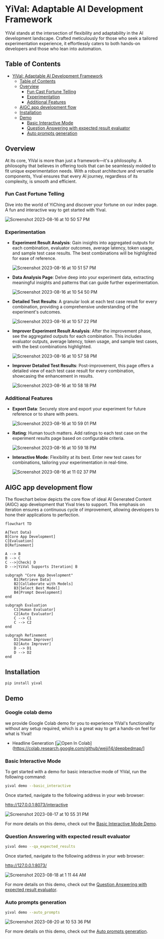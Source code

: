 # YiVal: Adaptable AI Development Framework

YiVal stands at the intersection of flexibility
and adaptability in the AI development landscape.
Crafted meticulously for those who seek a tailored experimentation experience,
it effortlessly caters to both hands-on developers and those who lean into automation.

## Table of Contents

- [YiVal: Adaptable AI Development Framework](#yival-adaptable-ai-development-framework)
    - [Table of Contents](#table-of-contents)
    - [Overview](#overview)
        - [Fun Cast Fortune Telling](#fun-cast-fortune-telling)
        - [Experimentation](#experimentation)
        - [Additional Features](#additional-features)
    - [AIGC app development flow](#aigc-app-development-flow)
    - [Installation](#installation)
    - [Demo](#demo)
        - [Basic Interactive Mode](#basic-interactive-mode)
        - [Question Answering with expected result evaluator](#question-answering-with-expected-result-evaluator)
        - [Auto prompts generation](#auto-prompts-generation)

## Overview

At its core, YiVal is more than just a framework—it's a philosophy.
A philosophy that believes in offering tools
that can be seamlessly molded to fit unique experimentation needs.
With a robust architecture and versatile components,
Yival ensures that every AI journey,
regardless of its complexity, is smooth and efficient.

### Fun Cast Fortune Telling

Dive into the world of YiChing and discover your fortune on our index page.
A fun and interactive way to get started with Yival.

![Screenshot 2023-08-16 at 10 50 57 PM](https://github.com/YiVal/YiVal/assets/1544154/b5c04295-7809-4331-8cce-cc4a1ceea73c)

### Experimentation

- **Experiment Result Analysis**:
    Gain insights into aggregated outputs for each combination,
    evaluator outcomes, average latency, token usage, and sample test case results.
    The best combinations will be highlighted for ease of reference.

    ![Screenshot 2023-08-16 at 10 51 57 PM](https://github.com/YiVal/YiVal/assets/1544154/054e7659-ceb1-4048-af4e-301958b0b675)

- **Data Analysis Page**:
    Delve deep into your experiment data,
    extracting meaningful insights and patterns that can guide further experimentation.

    ![Screenshot 2023-08-16 at 10 54 50 PM](https://github.com/YiVal/YiVal/assets/1544154/3440b51c-f607-477d-9092-94be94b4ebbe)

- **Detailed Test Results**:
    A granular look at each test case result for every combination,
    providing a comprehensive understanding of the experiment's outcomes.

    ![Screenshot 2023-08-16 at 10 57 22 PM](https://github.com/YiVal/YiVal/assets/1544154/8f1f9e04-e94c-473e-b7f8-83e6ce0f16e8)

- **Improver Experiment Result Analysis**:
    After the improvement phase, see the aggregated outputs for each combination.
    This includes evaluator outputs, average latency, token usage,
    and sample test cases, with the best combinations highlighted.

    ![Screenshot 2023-08-16 at 10 57 58 PM](https://github.com/YiVal/YiVal/assets/1544154/fd087b34-d3d4-48bb-800e-68cf09e47e5d)

- **Improver Detailed Test Results**:
    Post-improvement,
    this page offers a detailed view of each test case result for every combination,
    showcasing the enhancement in results.

    ![Screenshot 2023-08-16 at 10 58 18 PM](https://github.com/YiVal/YiVal/assets/1544154/3145de90-04b4-4cd6-8405-fae0ecb40545)

### Additional Features

- **Export Data**:
    Securely store and export your experiment for future reference
    or to share with peers.

    ![Screenshot 2023-08-16 at 10 59 01 PM](https://github.com/YiVal/YiVal/assets/1544154/2664fd03-0a3c-43ff-b065-8ea6cf440158)

- **Rating**:
    Human touch matters.
    Add ratings to each test case on the experiment results page
    based on configurable criteria.

    ![Screenshot 2023-08-16 at 10 59 18 PM](https://github.com/YiVal/YiVal/assets/1544154/87161a42-711a-4fc5-bb87-93e79d745554)

- **Interactive Mode**:
    Flexibility at its best.
    Enter new test cases for combinations,
    tailoring your experimentation in real-time.

    ![Screenshot 2023-08-16 at 11 02 37 PM](https://github.com/YiVal/YiVal/assets/1544154/f2ed3997-5f3c-4376-89a8-3ed3c5df0720)

## AIGC app development flow

The flowchart below depicts the core flow of ideal AI Generated Content (AIGC)
app development that Yival tries to support.
This emphasis on iteration ensures a continuous cycle of improvement,
allowing developers to hone their applications to perfection.

```mermaid
flowchart TD

A{Test Data}
B[Core App Development]
C[Evaluation]
D[Refinement]

A --> B
B --> C
C -->|Check| D
D -->|YiVal Supports Iteration| B

subgraph "Core App Development"
    B1[Retrieve Data]
    B2[Collaborate with Models]
    B3[Select Best Model]
    B4[Prompt Development]
end

subgraph Evaluation
    C1[Human Evaluator]
    C2[Auto Evaluator]
    C --> C1
    C --> C2
end

subgraph Refinement
    D1[Human Improver]
    D2[Auto Improver]
    D --> D1
    D --> D2
end

```

## Installation

```sh
pip install yival
```

## Demo

### Google colab demo

we provide Google Colab demo for you to experience YiVal's functionality without
any setup required, which is a great way to get a hands-on feel for what is Yival!

- Headline Generation [![Open In Colab](https://colab.research.google.com/assets/colab-badge.svg)](<https://colab.research.google.com/github/weiji14/deepbedmap/>]

### Basic Interactive Mode

To get started with a demo for basic interactive mode of YiVal,
run the following command:

```sh
yival demo --basic_interactive
```

Once started, navigate to the following address in your web browser:

<http://127.0.0.1:8073/interactive>

![Screenshot 2023-08-17 at 10 55 31 PM](https://github.com/YiVal/YiVal/assets/1544154/a720c3ad-1288-4830-8a3d-377d9827f46e)

For more details on this demo,
check out the [Basic Interactive Mode Demo].

[Basic Interactive Mode Demo]:https://github.com/YiVal/YiVal/blob/master/docs/basic_interactive_mode.md#demo

### Question Answering with expected result evaluator

```sh
yival demo --qa_expected_results
```

Once started, navigate to the following address in your web browser:

<http://127.0.0.1:8073/>

![Screenshot 2023-08-18 at 1 11 44 AM](https://github.com/YiVal/YiVal/assets/1544154/4e9a182f-07ba-413e-9160-f38bfdc743ce)

For more details on this demo,
check out the [Question Answering with expected result evaluator].

[Question Answering with expected result evaluator]:https://github.com/YiVal/YiVal/blob/master/docs/qa_expected_results.md#demo

### Auto prompts generation

```sh
yival demo --auto_prompts
```

![Screenshot 2023-08-20 at 10 53 36 PM](https://github.com/YiVal/YiVal/assets/1544154/85f5c08f-3e14-42e7-85c6-47dcdd4a4121)

For more details on this demo,
check out the [Auto prompts generation].

[Auto prompts generation]:https://github.com/YiVal/YiVal/blob/master/docs/auto_prompts_generation.md#demo

